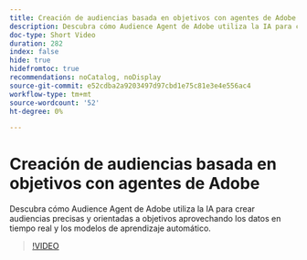 ```yaml
---
title: Creación de audiencias basada en objetivos con agentes de Adobe
description: Descubra cómo Audience Agent de Adobe utiliza la IA para crear audiencias precisas y orientadas a objetivos aprovechando los datos en tiempo real y los modelos de aprendizaje automático.
doc-type: Short Video
duration: 282
index: false
hide: true
hidefromtoc: true
recommendations: noCatalog, noDisplay
source-git-commit: e52cdba2a9203497d97cbd1e75c81e3e4e556ac4
workflow-type: tm+mt
source-wordcount: '52'
ht-degree: 0%

---
```



# Creación de audiencias basada en objetivos con agentes de Adobe

Descubra cómo Audience Agent de Adobe utiliza la IA para crear audiencias precisas y orientadas a objetivos aprovechando los datos en tiempo real y los modelos de aprendizaje automático.

<!-- 62_S653_3442539_281_goaldriven-audience-creation-with-adobe-agents -->
>[!VIDEO](https://video.tv.adobe.com/v/3458193/?learn=on&enablevpops=true)
